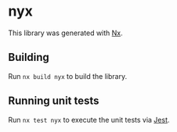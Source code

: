 # nyx

This library was generated with [Nx](https://nx.dev).

## Building

Run `nx build nyx` to build the library.

## Running unit tests

Run `nx test nyx` to execute the unit tests via [Jest](https://jestjs.io).
